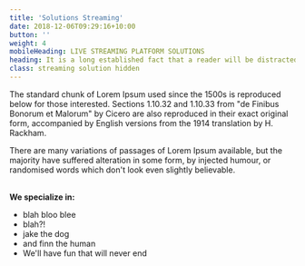 ```yaml
---
title: 'Solutions Streaming'
date: 2018-12-06T09:29:16+10:00
button: ''
weight: 4
mobileHeading: LIVE STREAMING PLATFORM SOLUTIONS
heading: It is a long established fact that a reader will be distracted by the readable content of a page when looking at its layout.
class: streaming solution hidden
---
```


The standard chunk of Lorem Ipsum used since the 1500s is reproduced below for those interested. Sections 1.10.32 and 1.10.33 from "de Finibus Bonorum et Malorum" by Cicero are also reproduced in their exact original form, accompanied by English versions from the 1914 translation by H. Rackham.

There are many variations of passages of Lorem Ipsum available, but the majority have suffered alteration in some form, by injected humour, or randomised words which don't look even slightly believable.
<br><br>

**We specialize in:**

  * <span>blah bloo blee</span>
  * <span>blah?!</span>
  * <span>jake the dog</span>
  * <span>and finn the human</span>
  * <span>We'll have fun that will never end</span>